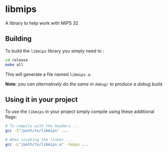 # libmips
A library to help work with MIPS 32

## Building

To build the `libmips` library you simply need to :

```sh
cd release
make all
```

This will generate a file named `libmips.a`.

**Note**: *you can alternatively do the same in `debug/` to produce a debug build.*

## Using it in your project

To use the `libmips` in your project simply compile using these additional flags:

```sh
# To compile with the headers ...
gcc -I"/path/to/libmips" ...

# When invoking the linker ...
gcc -L"/path/to/libmips.a" -lmips ...
```

